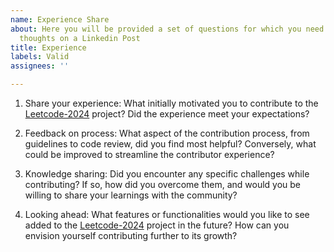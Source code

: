 ```yaml
---
name: Experience Share
about: Here you will be provided a set of questions for which you need to share your
  thoughts on a Linkedin Post
title: Experience
labels: Valid
assignees: ''

---
```


1. Share your experience: What initially motivated you to contribute to the [Leetcode-2024](https://github.com/dhruvabhat24/Leetcode-2024) project? Did the experience meet your expectations?

2. Feedback on process: What aspect of the contribution process, from guidelines to code review, did you find most helpful? Conversely, what could be improved to streamline the contributor experience?

3. Knowledge sharing: Did you encounter any specific challenges while contributing? If so, how did you overcome them, and would you be willing to share your learnings with the community?

4. Looking ahead: What features or functionalities would you like to see added to the [Leetcode-2024](https://github.com/dhruvabhat24/Leetcode-2024) project in the future? How can you envision yourself contributing further to its growth?
